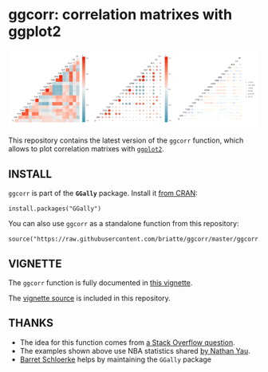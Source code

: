 # ggcorr: correlation matrixes with ggplot2

![](demo.png)

This repository contains the latest version of the `ggcorr` function, which allows to plot correlation matrixes with [`ggplot2`](http://ggplot2.org/).

## INSTALL

`ggcorr` is part of the __`GGally`__ package. Install it [from CRAN](https://cran.r-project.org/web/packages/GGally/):

```{r}
install.packages("GGally")
```

You can also use `ggcorr` as a standalone function from this repository:

```{r}
source("https://raw.githubusercontent.com/briatte/ggcorr/master/ggcorr.R")
```

## VIGNETTE

The `ggcorr` function is fully documented in [this vignette](https://briatte.github.io/ggcorr).

The [vignette source](vignette) is included in this repository.

## THANKS

- The idea for this function comes from [a Stack Overflow question](http://stackoverflow.com/questions/12196756/significance-level-added-to-matrix-correlation-heatmap-using-ggplot2).
- The examples shown above use NBA statistics shared [by Nathan Yau](http://flowingdata.com/2010/01/21/how-to-make-a-heatmap-a-quick-and-easy-solution/).
- [Barret Schloerke](https://github.com/schloerke) helps by maintaining the `GGally` package
